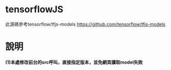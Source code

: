 # tensorflowJS
此源碼參考tensorflow/tfjs-models
https://github.com/tensorflow/tfjs-models

##

# 說明
#### (1)本處修改前台的src呼叫，直接指定版本，並免網頁讀取model失敗  
##### <script src="https://cdn.jsdelivr.net/npm/@tensorflow/tfjs@0.9.0">
##### <script src="https://cdn.jsdelivr.net/npm/@tensorflow-models/coco-ssd@1.1.0">
    
  ##
  
#### (2)bbox屬性
##### const result = await model.detect(image);
##### ....
##### 此處result是辨識結果物件bbox，具備以下三個屬性~
##### [{
  ##### bbox: [x, y, width, height],
  ##### class: "cat",
  ##### score: 0.8380282521247864
##### }]  

  
 ## 
  
#### (3)多個bbox
##### bbox輸出若有3個，result[i]的i會是0,1,2，分別代表三個bbox
##### result[0].bbox, .class, .score
##### result[1].bbox, .class, .score
##### result[].bbox, .class, .score
